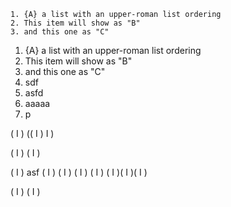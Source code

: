 ```
1. {A} a list with an upper-roman list ordering
2. This item will show as "B"
3. and this one as "C"
```

1. {A} a list with an upper-roman list ordering
2. This item will show as "B"
3. and this one as "C"
4. sdf
5. asfd
6. aaaaa 
7. p

( I )
(( I ) I )

( I )
( I )

( I ) asf 
( I ) 
( I )
( I )
( I )
( I )( I )( I )

( I )
( I )
